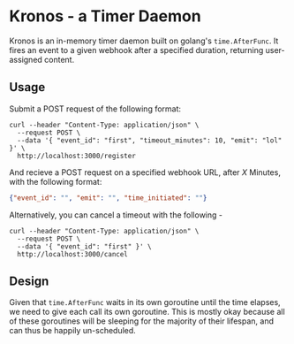 # Kronos - a Timer Daemon

Kronos is an in-memory timer daemon built on golang's `time.AfterFunc`. It fires an event to a given webhook after a specified duration, returning user-assigned content.

## Usage 

Submit a POST request of the following format:

```
curl --header "Content-Type: application/json" \
  --request POST \
  --data '{ "event_id": "first", "timeout_minutes": 10, "emit": "lol" }' \
  http://localhost:3000/register

```

And recieve a POST request on a specified webhook URL, after _X_ Minutes, with the following format:
```json
{"event_id": "", "emit": "", "time_initiated": ""}
```

Alternatively, you can cancel a timeout with the following  -

```
curl --header "Content-Type: application/json" \
  --request POST \
  --data '{ "event_id": "first" }' \
  http://localhost:3000/cancel

```

## Design

Given that `time.AfterFunc` waits in its own goroutine until the time elapses, we need to give each call its own goroutine. This is mostly okay because all of these goroutines will be sleeping for the majority of their lifespan, and can thus be happily un-scheduled. 

